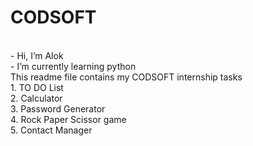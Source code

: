# CODSOFT
<br>
- Hi, I’m Alok
<br>
- I’m currently learning python
<br>
This readme file contains my CODSOFT internship tasks 
<br>
1. TO DO List
<br>
2. Calculator
<br>
3. Password Generator
<br>
4. Rock Paper Scissor game
<br>
5. Contact Manager